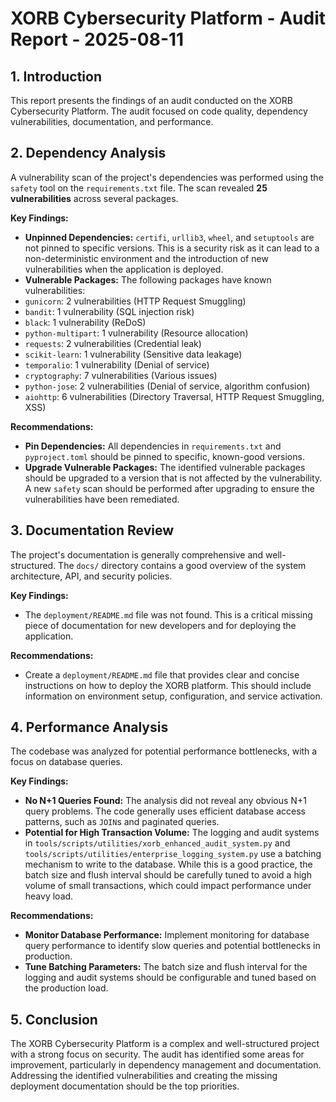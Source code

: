 
#  XORB Cybersecurity Platform - Audit Report - 2025-08-11

##  1. Introduction

This report presents the findings of an audit conducted on the XORB Cybersecurity Platform. The audit focused on code quality, dependency vulnerabilities, documentation, and performance.

##  2. Dependency Analysis

A vulnerability scan of the project's dependencies was performed using the `safety` tool on the `requirements.txt` file. The scan revealed **25 vulnerabilities** across several packages.

**Key Findings:**

-  **Unpinned Dependencies:** `certifi`, `urllib3`, `wheel`, and `setuptools` are not pinned to specific versions. This is a security risk as it can lead to a non-deterministic environment and the introduction of new vulnerabilities when the application is deployed.
-  **Vulnerable Packages:** The following packages have known vulnerabilities:
-   `gunicorn`: 2 vulnerabilities (HTTP Request Smuggling)
-   `bandit`: 1 vulnerability (SQL injection risk)
-   `black`: 1 vulnerability (ReDoS)
-   `python-multipart`: 1 vulnerability (Resource allocation)
-   `requests`: 2 vulnerabilities (Credential leak)
-   `scikit-learn`: 1 vulnerability (Sensitive data leakage)
-   `temporalio`: 1 vulnerability (Denial of service)
-   `cryptography`: 7 vulnerabilities (Various issues)
-   `python-jose`: 2 vulnerabilities (Denial of service, algorithm confusion)
-   `aiohttp`: 6 vulnerabilities (Directory Traversal, HTTP Request Smuggling, XSS)

**Recommendations:**

-  **Pin Dependencies:** All dependencies in `requirements.txt` and `pyproject.toml` should be pinned to specific, known-good versions.
-  **Upgrade Vulnerable Packages:** The identified vulnerable packages should be upgraded to a version that is not affected by the vulnerability. A new `safety` scan should be performed after upgrading to ensure the vulnerabilities have been remediated.

##  3. Documentation Review

The project's documentation is generally comprehensive and well-structured. The `docs/` directory contains a good overview of the system architecture, API, and security policies.

**Key Findings:**

-  The `deployment/README.md` file was not found. This is a critical missing piece of documentation for new developers and for deploying the application.

**Recommendations:**

-  Create a `deployment/README.md` file that provides clear and concise instructions on how to deploy the XORB platform. This should include information on environment setup, configuration, and service activation.

##  4. Performance Analysis

The codebase was analyzed for potential performance bottlenecks, with a focus on database queries.

**Key Findings:**

-  **No N+1 Queries Found:** The analysis did not reveal any obvious N+1 query problems. The code generally uses efficient database access patterns, such as `JOIN`s and paginated queries.
-  **Potential for High Transaction Volume:** The logging and audit systems in `tools/scripts/utilities/xorb_enhanced_audit_system.py` and `tools/scripts/utilities/enterprise_logging_system.py` use a batching mechanism to write to the database. While this is a good practice, the batch size and flush interval should be carefully tuned to avoid a high volume of small transactions, which could impact performance under heavy load.

**Recommendations:**

-  **Monitor Database Performance:** Implement monitoring for database query performance to identify slow queries and potential bottlenecks in production.
-  **Tune Batching Parameters:** The batch size and flush interval for the logging and audit systems should be configurable and tuned based on the production load.

##  5. Conclusion

The XORB Cybersecurity Platform is a complex and well-structured project with a strong focus on security. The audit has identified some areas for improvement, particularly in dependency management and documentation. Addressing the identified vulnerabilities and creating the missing deployment documentation should be the top priorities.
